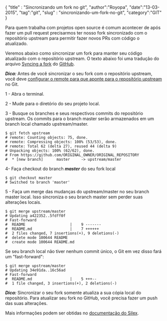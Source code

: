 {
"title" : "Sincronizando um fork no git",
"author":"Royopa",
"date":"13-03-2015",
"tag":"git",
"slug" : "sincronizando-um-fork-no-git",
"category":"GIT"
}

Para quem trabalha com projetos open source é comum acontecer de após fazer um pull request precisarmos ter nosso fork sincronizado com o repositório upstream para permitir fazer novos PRs com código o atualizado.

Veremos abaixo como sincronizar um fork para manter seu código atualizado com o repositório upstream. O texto abaixo foi uma tradução do arquivo [Syncing a fork][1] do [GitHub][2].

***Dica:*** Antes de você sincronizar o seu fork com o repositório upstream, você deve [configurar o remote para que aponte para o repositório upstream][3] no Git.

1 - Abra o terminal.

2 - Mude para o diretório do seu projeto local.

3 - Busque os branches e seus respectivos commits do repositório upstream. Os commits para o branch master serão armazenados em um branch local chamado upstream/master.

    $ git fetch upstream
    # remote: Counting objects: 75, done.
    # remote: Compressing objects: 100% (53/53), done.
    # remote: Total 62 (delta 27), reused 44 (delta 9)
    # Unpacking objects: 100% (62/62), done.
    # From https://github.com/ORIGINAL_OWNER/ORIGINAL_REPOSITORY
    #  * [new branch]      master     -> upstream/master

4- Faça checkout do branch ***master*** do seu fork local

    $ git checkout master
    # Switched to branch 'master'

5 - Faça um merge das mudanças do upstream/master no seu branch master local. Isso sincroniza o seu branch master sem perder suas alterações locais.

    $ git merge upstream/master
    # Updating a422352..5fdff0f
    # Fast-forward
    #  README                    |    9 -------
    #  README.md                 |    7 ++++++
    #  2 files changed, 7 insertions(+), 9 deletions(-)
    #  delete mode 100644 README
    #  create mode 100644 README.md

Se seu branch local não tiver nenhum commit único, o Git em vez disso fará um "fast-forward":

    $ git merge upstream/master
    # Updating 34e91da..16c56ad
    # Fast-forward
    #  README.md                 |    5 +++--
    #  1 file changed, 3 insertions(+), 2 deletions(-)

***Dica:*** Sincronizar o seu fork somente atualiza a sua cópia local do repositório. Para atualizar seu fork no GitHub, você precisa fazer um push das suas alterações.

Mais informações podem ser obtidas no [documentação do Silex][1].

[1]: https://help.github.com/articles/syncing-a-fork/
[2]: https://github.com
[3]: https://help.github.com/articles/configurando-um-remote-para-um-fork/